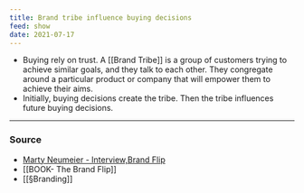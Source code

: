 ```yaml
---
title: Brand tribe influence buying decisions
feed: show
date: 2021-07-17
---
```


- Buying rely on trust. A [[Brand Tribe]] is a group of customers trying to achieve similar goals, and they talk to each other. They congregate around a particular product or company that will empower them to achieve their aims.  
- Initially, buying decisions create the tribe. Then the tribe influences future buying decisions.

---
### Source
- [Marty Neumeier - Interview,Brand Flip](https://www.liquidagency.com/brand-exchange/the-brand-flip-by-marty-neumeier/)
- [[BOOK- The Brand Flip]]
- [[§Branding]]